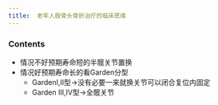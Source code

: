 ```yaml
---
title:  老年人股骨头骨折治疗的临床思维
--- 
```


### Contents
- 情况不好预期寿命短的半髋关节置换
- 情况好预期寿命长的看Garden分型
  - GardenⅠ,Ⅱ型→没有必要一来就换关节可以闭合复位内固定
  - Garden Ⅲ,Ⅳ型→全髋关节

